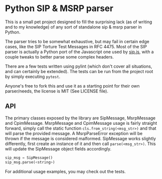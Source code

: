 # Python SIP & MSRP parser

This is a small pet project designed to fill the surprising lack (as of writing and to my knowledge) of any sort of standalone sip & msrp parser in Python.

The parser tries to be somewhat exhaustive, but may fail in certain edge cases, like the SIP Torture Test Messages in RFC 4475. Most of the SIP parser is actually a Python port of the Javascript one used by [sip.js](https://github.com/kirm/sip.js), with a couple tweaks to better parse some complex headers.

There are a few tests written using pylint (which don't cover all situations, and can certainly be extended). The tests can be run from the project root by simply executing `pytest`.

Anyone's free to fork this and use it as a starting point for their own parser/needs, the license is MIT (See LICENSE file).

## API

The primary classes exposed by the library are SipMessage, MsrpMessage and CpimMessage. MsrpMessage and CpimMessage usage is fairly straight forward, simply call the static function `cls.from_string(<msg_str>)` and that will parse the provided message. A MsrpParseError exception will be thrown if the message is considered malformed. SipMessage works slightly differently, first create an instance of it and then call `parse(<msg_str>)`. This will update the SipMessage object fields accordingly.

```python
sip_msg = SipMessage()
sip_msg.parse(<string>)
```

For additional usage examples, you may check out the tests.
